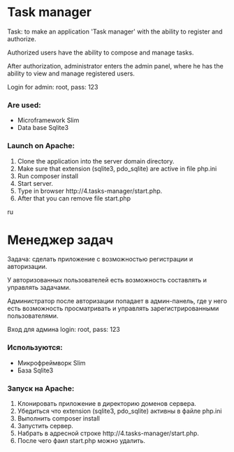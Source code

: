 <h1>Task manager</h1>

<p>Task: to make an application 'Task manager' with the ability to register and authorize.</p>
<p>Authorized users have the ability to compose and manage tasks.</p>
<p>After authorization, administrator enters the admin panel,
where he has the ability to view and manage registered users.</p>
<p>Login for admin: root, pass: 123</p>

<h3>Are used:</h3>
<ul>
	<li>Microframework Slim</li>
	<li>Data base Sqlite3</li>
</ul>

<h3>Launch on Apache:</h3>

<ol>
	<li>Clone the application into the server domain directory.</li>
	<li>Make sure that extension (sqlite3, pdo_sqlite) are active in file php.ini</li>
	<li>Run composer install</li>
	<li>Start server.</li>
	<li>Type in browser http://4.tasks-manager/start.php.</li>
	<li>After that you can remove file start.php</li>
</ol>

<p>ru</p>

<h1>Менеджер задач</h1>

<p>Задача: сделать приложение с возможностью регистрации и авторизации.</p>
<p>У авторизованных пользователей есть возможность составлять и управлять задачами.</p>
<p>Администратор после авторизации попадает в админ-панель,
где у него есть возможность просматривать и управлять зарегистрированными пользователями.</p>
<p>Вход для админа login: root, pass: 123</p>

<h3>Используются:</h3>
<ul>
	<li>Микрофреймворк Slim</li>
	<li>База Sqlite3</li>
</ul>

<h3>Запуск на Apache:</h3>

<ol>
	<li>Клонировать приложение в директорию доменов сервера.</li>
	<li>Убедиться что extension (sqlite3, pdo_sqlite) активны в файле php.ini</li>
	<li>Выполнить composer install</li>
	<li>Запустить сервер.</li>
	<li>Набрать в адресной строке http://4.tasks-manager/start.php.</li>
	<li>После чего фаил start.php можно удалить.</li>
</ol>
